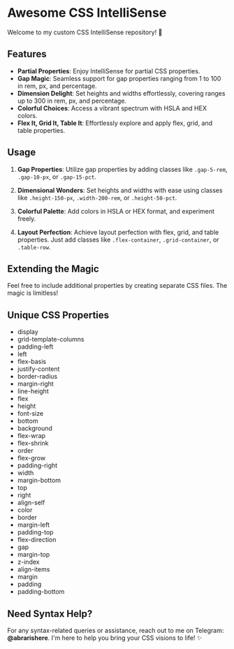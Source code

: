 # Awesome CSS IntelliSense

Welcome to my custom CSS IntelliSense repository! 🚀

## Features

- **Partial Properties**: Enjoy IntelliSense for partial CSS properties.
- **Gap Magic**: Seamless support for gap properties ranging from 1 to 100 in rem, px, and percentage.
- **Dimension Delight**: Set heights and widths effortlessly, covering ranges up to 300 in rem, px, and percentage.
- **Colorful Choices**: Access a vibrant spectrum with HSLA and HEX colors.
- **Flex It, Grid It, Table It**: Effortlessly explore and apply flex, grid, and table properties.

## Usage

1. **Gap Properties**: Utilize gap properties by adding classes like `.gap-5-rem`, `.gap-10-px`, or `.gap-15-pct`.

2. **Dimensional Wonders**: Set heights and widths with ease using classes like `.height-150-px`, `.width-200-rem`, or `.height-50-pct`.

3. **Colorful Palette**: Add colors in HSLA or HEX format, and experiment freely.

4. **Layout Perfection**: Achieve layout perfection with flex, grid, and table properties. Just add classes like `.flex-container`, `.grid-container`, or `.table-row`.

## Extending the Magic

Feel free to include additional properties by creating separate CSS files. The magic is limitless!

## Unique CSS Properties

- display
- grid-template-columns
- padding-left
- left
- flex-basis
- justify-content
- border-radius
- margin-right
- line-height
- flex
- height
- font-size
- bottom
- background
- flex-wrap
- flex-shrink
- order
- flex-grow
- padding-right
- width
- margin-bottom
- top
- right
- align-self
- color
- border
- margin-left
- padding-top
- flex-direction
- gap
- margin-top
- z-index
- align-items
- margin
- padding
- padding-bottom

## Need Syntax Help?

For any syntax-related queries or assistance, reach out to me on Telegram: **@abrarishere**. I'm here to help you bring your CSS visions to life! ✨
